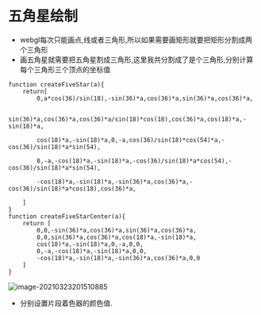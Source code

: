 

# 五角星绘制

- webgl每次只能画点,线或者三角形,所以如果需要画矩形就要把矩形分割成两个三角形
- 画五角星就需要把五角星割成三角形,这里我共分割成了是个三角形,分别计算每个三角形三个顶点的坐标值

```
function createFiveStar(a){
    return[
        0,a*cos(36)/sin(18),-sin(36)*a,cos(36)*a,sin(36)*a,cos(36)*a,
       
        sin(36)*a,cos(36)*a,cos(36)*a/sin(18)*cos(18),cos(36)*a,cos(18)*a,-sin(18)*a,
        
        cos(18)*a,-sin(18)*a,0,-a,cos(36)/sin(18)*cos(54)*a,-cos(36)/sin(18)*a*sin(54),
      
        0,-a,-cos(18)*a,-sin(18)*a,-cos(36)/sin(18)*a*cos(54),-cos(36)/sin(18)*a*sin(54),
       
        -cos(18)*a,-sin(18)*a,-sin(36)*a,cos(36)*a,-cos(36)/sin(18)*a*cos(18),cos(36)*a,
    
    ]
}
function createFiveStarCenter(a){
    return [
        0,0,-sin(36)*a,cos(36)*a,sin(36)*a,cos(36)*a,
        0,0,sin(36)*a,cos(36)*a,cos(18)*a,-sin(18)*a,
        cos(18)*a,-sin(18)*a,0,-a,0,0,
        0,-a,-cos(18)*a,-sin(18)*a,0,0,
        -cos(18)*a,-sin(18)*a,-sin(36)*a,cos(36)*a,0,0
    ]
}
```

![image-20210323201510885](C:\Users\栾帅\AppData\Roaming\Typora\typora-user-images\image-20210323201510885.png)

- 分别设置片段着色器的颜色值.
